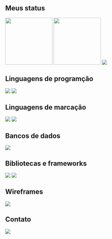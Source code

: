 ## Meus status

<div>
  <img height="150em" src="https://github-readme-stats.vercel.app/api?username=felipe-coletti&show_icons=true&theme=transparent"> <img height="150em" src="https://github-readme-stats.vercel.app/api/top-langs/?username=felipe-coletti&layout=compact&theme=default">
  <img src="https://github-profile-trophy.vercel.app/?username=felipe-coletti&column=8&theme=default&no-frame=true&margin-w=3&margin-h=5">
</div>

## Linguagens de programção

<img src="https://img.shields.io/badge/PYTHON-306998?style=for-the-badge&logo=python&logoColor=ffd43b"> <img src="https://img.shields.io/badge/PHP-6c78af?style=for-the-badge&logo=php&logoColor=white">

## Linguagens de marcação

<img src="https://img.shields.io/badge/HTML5-e34c26?style=for-the-badge&logo=html5&logoColor=white"> <img src="https://img.shields.io/badge/CSS3-0f5298?style=for-the-badge&logo=css3&logoColor=white">

## Bancos de dados

<img src="https://img.shields.io/badge/MYSQL-00758f?style=for-the-badge&logo=mysql&logoColor=white">

## Bibliotecas e frameworks

<img src="https://img.shields.io/badge/REACT%20NACTIVE-00a7d4?style=for-the-badge&logo=react&logoColor=white"> <img src="https://img.shields.io/badge/NODE.JS-303030?style=for-the-badge&logo=node.js&logoColor=68a063">

## Wireframes

<img src="https://img.shields.io/badge/FIGMA-F24E1E?style=for-the-badge&logo=figma&logoColor=white">

## Contato

<a href="https://www.linkedin.com/in/felipe-coletti-41a49a229"><img src="https://img.shields.io/badge/LinkedIn-0077b5?style=for-the-badge&logo=linkedin&logoColor=white"></a>

